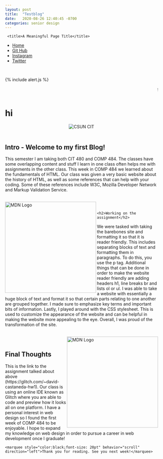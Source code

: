 ```yaml
---
layout: post
title:  "Testblog"
date:   2020-08-26 12:40:45 -0700
categories: senior design
---
```


<html>
    
    

<style>


{% include custom.css %}
</style>
   
     <title>A Meaningful Page Title</title>
     
     
   <ul class="navbar">
 
  <li class="navbar"><a class="home" href="http://dec98524.github.io/">Home</a></li>
  <li class="navbar"><a href="https://github.com/dec98524/dec98524.github.io">Git Hub</a></li>
  <li class="navbar"><a href="https://www.instagram.com/im.davidcastaneda/">Instagram</a></li>
  <li class="navbar"><a href="https://twitter.com/refilldranks">Twitter</a></li>

</ul>
<br>
<body>
    
{% include alert.js %}

<marquee style="color:black;font-size: 20pt" behavior="scroll" direction="left"><i>Welcome to my blog site!</i></marquee>
<h1>hi</h1>
    <center>
<img src="https://www.csun.edu/ua/2017logos/Seal-CSUN-Horizontal-186.png" alt="CSUN CIT" align="middle">
</center>

<br>
<h2>Intro - Welcome to my first Blog!</h2>
<p>This semester I am taking both CIT 480 and COMP 484. The classes have some overlapping content and stuff I learn in one class often helps me with assignments in the other class. This week in COMP 484 we learned about the fundamentals of HTML. Our class was given a very basic website about the history of HTML, as well as some references that can help with your coding. Some of these references include W3C, Mozilla Developer Network and Markup Validation Service.</p>
<br>
   

<a href="https://developer.mozilla.org/en-US/">
    <img src="https://www.mozillaphilippines.org/wp-content/uploads/2016/04/mdn-logo-dino-head.png" alt="MDN Logo" align="left" width="300" height="300">
</a>
    <br>
    
    <h2>Working on the assignment</h2>
<p>We were tasked with taking the barebones site and formatting it so that it is reader friendly. This includes separating blocks of text and formatting them in paragraphs. To do this, you use the p tag. Additional things that can be done in order to make the website reader friendly are adding headers h1, line breaks br and lists ol or ul. I was able to take a website with essentially a huge block of text and format it so that certain parts relating to one another are grouped together. I made sure to emphasize key terms and important bits of information. Lastly, I played around with the CSS stylesheet. This is used to customize the appearance of the website and can be helpful in making the website more appealing to the eye. Overall, I was proud of the transformation of the site.</p>
<br>
    
<a href="https://glitch.com/">    
     <img src="https://miro.medium.com/max/512/1*vZWl35P2WKk_GWnVQlI2iA.png" alt="MDN Logo" align="right" width="300" height="300">
</a>
    <br>
    <h2>Final Thoughts</h2>
<p>This is the link to the assignment talked about above (https://glitch.com/~david-castaneda-hw1). Our class is using an online IDE known as Glitch where you are able to code and preview how it looks all on one platform. I have a personal interest in web design so I found the first week of COMP 484 to be enjoyable. I hope to expand my knowledge on web design in order to pursue a career in web development once I graduate!

</p>
  
    <marquee style="color:black;font-size: 20pt" behavior="scroll" direction="left">Thank you for reading. See you next week!</marquee>


</body>
</html>


